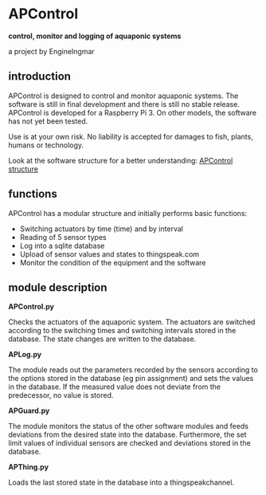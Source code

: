 # APControl
**control, monitor and logging of aquaponic systems**

a project by EngineIngmar

## introduction

APControl is designed to control and monitor aquaponic systems. The software is still in final development and there is still no stable release. APControl is developed for a Raspberry Pi 3. On other models, the software has not yet been tested.

Use is at your own risk. No liability is accepted for damages to fish, plants, humans or technology.

Look at the software structure for a better understanding: 
[APControl structure](https://github.com/EngineIngmar/APControl/blob/master/APControl%20structure%201704.pdf)

## functions

APControl has a modular structure and initially performs basic functions:
- Switching actuators by time (time) and by interval
- Reading of 5 sensor types
- Log into a sqlite database
- Upload of sensor values and states to thingspeak.com
- Monitor the condition of the equipment and the software

## module description
**APControl.py** 

Checks the actuators of the aquaponic system. The actuators are switched according to the switching times and switching intervals stored in the database. The state changes are written to the database.

**APLog.py** 

The module reads out the parameters recorded by the sensors according to the options stored in the database (eg pin assignment) and sets the values in the database. If the measured value does not deviate from the predecessor, no value is stored.

**APGuard.py** 

The module monitors the status of the other software modules and feeds deviations from the desired state into the database. Furthermore, the set limit values of individual sensors are checked and deviations stored in the database.

**APThing.py** 

Loads the last stored state in the database into a thingspeakchannel.
